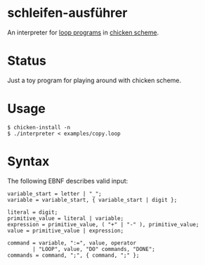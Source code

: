 # schleifen-ausführer

An interpreter for [loop programs][loop wikipedia] in [chicken scheme][call-cc].

# Status

Just a toy program for playing around with chicken scheme.

# Usage

	$ chicken-install -n
	$ ./interpreter < examples/copy.loop

# Syntax

The following EBNF describes valid input:

	variable_start = letter | "_";
	variable = variable_start, { variable_start | digit };

	literal = digit;
	primitive_value = literal | variable;
	expression = primitive_value, ( "+" | "-" ), primitive_value;
	value = primitive_value | expression;

	command = variable, ":=", value, operator
	        | "LOOP", value, "DO" commands, "DONE";
	commands = command, ";", { command, ";" };

[loop wikipedia]: https://en.wikipedia.org/wiki/LOOP_(programming_language)
[call-cc]: https://call-cc.org/
[wikipedia syntax]: https://en.wikipedia.org/wiki/LOOP_(programming_language)#Syntax
